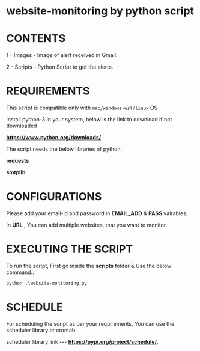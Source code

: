 # website-monitoring by python script

# CONTENTS
 1 - Images - Image of alert received in Gmail.
 
 2 - Scripts - Python Script to get the alerts.
 
 # REQUIREMENTS 
 This script is compatible only with `mac/windows-wsl/linux` OS
 
 Install python-3 in your system, below is the link to download if not downloaded 
 
 **https://www.python.org/downloads/**
 
 The script needs the below libraries of python.
 
 **requests**
 
 **smtplib**
 
 # CONFIGURATIONS
 Please add your email-id and password in **EMAIL_ADD** & **PASS** vairables.
 
 In **URL** , You can add multiple websites, that you want to monitor.
  

# EXECUTING THE SCRIPT 

To run the script, First go inside the **scripts** folder & Use the below command..

`python .\website-monitoring.py`

# SCHEDULE
 For scheduling the script as per your requirements, You can use the scheduler library or crontab.
 
 scheduler library link --- **https://pypi.org/project/schedule/**.
